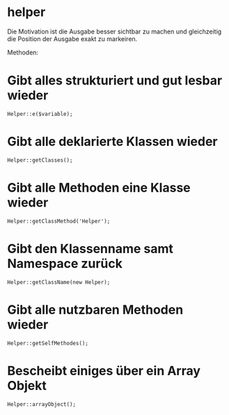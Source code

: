 # helper

 Die Motivation ist die Ausgabe besser sichtbar zu machen 
 und gleichzeitig die Position der Ausgabe exakt zu markeiren.

 Methoden:

# Gibt alles strukturiert und gut lesbar wieder
    Helper::e($variable);
# Gibt alle deklarierte Klassen wieder
    Helper::getClasses();
# Gibt alle Methoden eine Klasse wieder
    Helper::getClassMethod('Helper');
# Gibt den Klassenname samt Namespace zurück
    Helper::getClassName(new Helper);
# Gibt alle nutzbaren Methoden wieder
    Helper::getSelfMethodes();
# Bescheibt einiges über ein Array Objekt
    Helper::arrayObject();